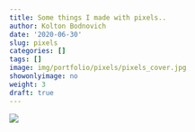 ```yaml
---
title: Some things I made with pixels..
author: Kolton Bodnovich
date: '2020-06-30'
slug: pixels
categories: []
tags: []
image: img/portfolio/pixels/pixels_cover.jpg
showonlyimage: no
weight: 3
draft: true
---
```


![](/portfolio/Pixels_files/pixels.jpg)